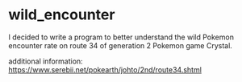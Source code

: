 # wild_encounter
I decided to write a program to better understand the wild Pokemon encounter rate on route 34 of generation 2 Pokemon game Crystal.

additional information: https://www.serebii.net/pokearth/johto/2nd/route34.shtml
